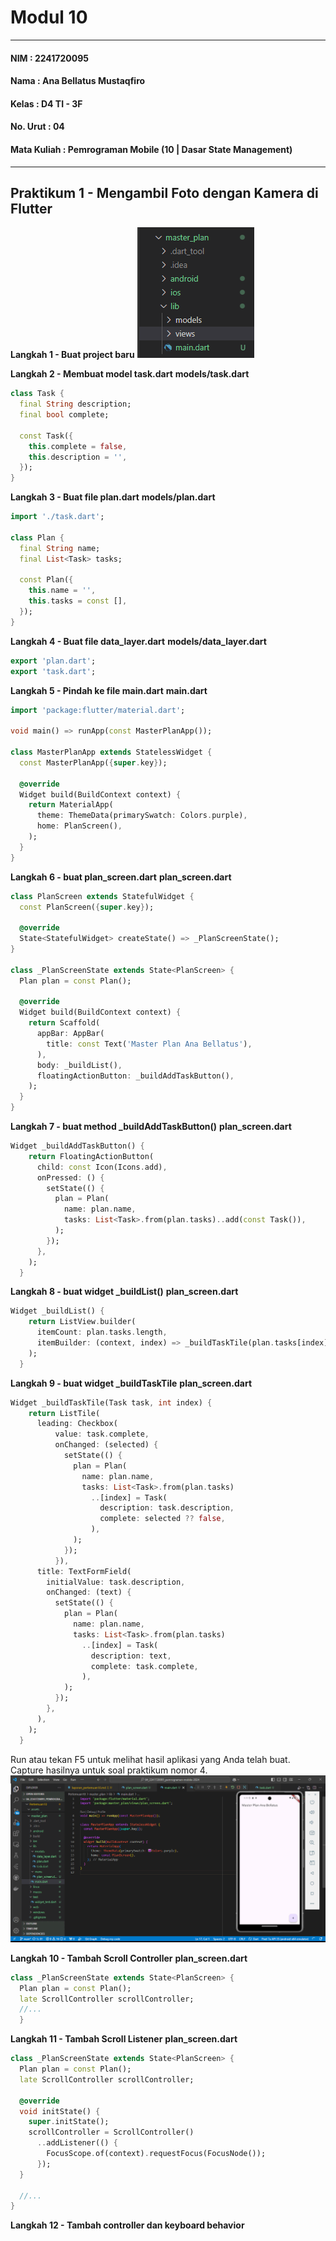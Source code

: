 # Modul 10

---

#### NIM : 2241720095

#### Nama   : Ana Bellatus Mustaqfiro

#### Kelas   : D4 TI - 3F

#### No. Urut  : 04

#### Mata Kuliah  : Pemrograman Mobile (10 | Dasar State Management)

---

## Praktikum 1 - Mengambil Foto dengan Kamera di Flutter

**Langkah 1 - Buat project baru**
![Langkah 1](./assets/01.png)

**Langkah 2 - Membuat model task.dart**
**models/task.dart**

```dart
class Task {
  final String description;
  final bool complete;

  const Task({
    this.complete = false,
    this.description = '',
  });
}
```

**Langkah 3 - Buat file plan.dart**
**models/plan.dart**

```dart
import './task.dart';

class Plan {
  final String name;
  final List<Task> tasks;

  const Plan({
    this.name = '',
    this.tasks = const [],
  });
}
```

**Langkah 4 - Buat file data_layer.dart**
**models/data_layer.dart**

```dart
export 'plan.dart';
export 'task.dart';
```

**Langkah 5 - Pindah ke file main.dart**
**main.dart**

```dart
import 'package:flutter/material.dart';

void main() => runApp(const MasterPlanApp());

class MasterPlanApp extends StatelessWidget {
  const MasterPlanApp({super.key});

  @override
  Widget build(BuildContext context) {
    return MaterialApp(
      theme: ThemeData(primarySwatch: Colors.purple),
      home: PlanScreen(),
    );
  }
}
```

**Langkah 6 - buat plan_screen.dart**
**plan_screen.dart**

```dart
class PlanScreen extends StatefulWidget {
  const PlanScreen({super.key});

  @override
  State<StatefulWidget> createState() => _PlanScreenState();
}

class _PlanScreenState extends State<PlanScreen> {
  Plan plan = const Plan();

  @override
  Widget build(BuildContext context) {
    return Scaffold(
      appBar: AppBar(
        title: const Text('Master Plan Ana Bellatus'),
      ),
      body: _buildList(),
      floatingActionButton: _buildAddTaskButton(),
    );
  }
}
```

**Langkah 7 - buat method _buildAddTaskButton()**
**plan_screen.dart**

```dart
Widget _buildAddTaskButton() {
    return FloatingActionButton(
      child: const Icon(Icons.add),
      onPressed: () {
        setState(() {
          plan = Plan(
            name: plan.name,
            tasks: List<Task>.from(plan.tasks)..add(const Task()),
          );
        });
      },
    );
  }
```

**Langkah 8 - buat widget _buildList()**
**plan_screen.dart**

```dart
Widget _buildList() {
    return ListView.builder(
      itemCount: plan.tasks.length,
      itemBuilder: (context, index) => _buildTaskTile(plan.tasks[index], index),
    );
  }
```

**Langkah 9 - buat widget _buildTaskTile**
**plan_screen.dart**

```dart
Widget _buildTaskTile(Task task, int index) {
    return ListTile(
      leading: Checkbox(
          value: task.complete,
          onChanged: (selected) {
            setState(() {
              plan = Plan(
                name: plan.name,
                tasks: List<Task>.from(plan.tasks)
                  ..[index] = Task(
                    description: task.description,
                    complete: selected ?? false,
                  ),
              );
            });
          }),
      title: TextFormField(
        initialValue: task.description,
        onChanged: (text) {
          setState(() {
            plan = Plan(
              name: plan.name,
              tasks: List<Task>.from(plan.tasks)
                ..[index] = Task(
                  description: text,
                  complete: task.complete,
                ),
            );
          });
        },
      ),
    );
  }
```

Run atau tekan F5 untuk melihat hasil aplikasi yang Anda telah buat. Capture hasilnya untuk soal praktikum nomor 4.
![Hasil](./assets/02.gif)

**Langkah 10 - Tambah Scroll Controller**
**plan_screen.dart**

```dart
class _PlanScreenState extends State<PlanScreen> {
  Plan plan = const Plan();
  late ScrollController scrollController;
  //...
  }
```

**Langkah 11 - Tambah Scroll Listener**
**plan_screen.dart**

```dart
class _PlanScreenState extends State<PlanScreen> {
  Plan plan = const Plan();
  late ScrollController scrollController;

  @override
  void initState() {
    super.initState();
    scrollController = ScrollController()
      ..addListener(() {
        FocusScope.of(context).requestFocus(FocusNode());
      });
  }

  //...
}
```

**Langkah 12 - Tambah controller dan keyboard behavior**
